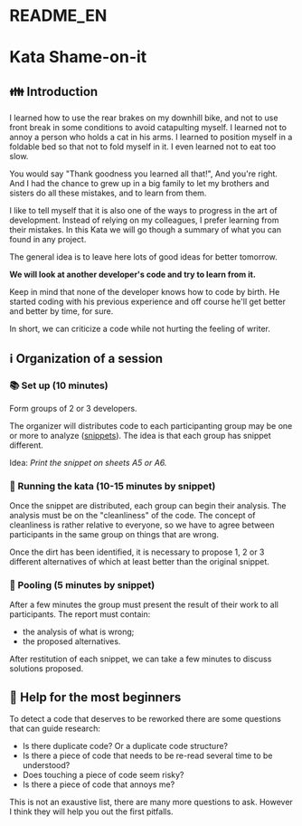 # README_EN

# Kata Shame-on-it

## :family: Introduction

I learned how to use the rear brakes on my downhill bike, and not to use front break in some 
conditions to avoid catapulting myself. I learned not to annoy a person
who holds a cat in his arms. I learned to position myself in a foldable bed so that not to fold
myself in it. I even learned not to eat too slow.

You would say "Thank goodness you learned all that!", And you're right. And I had the
chance to grew up in a big family to let my brothers and sisters do all these
mistakes, and to learn from them.

I like to tell myself that it is also one of the ways to progress in the art of development. Instead of
relying on my colleagues, I prefer learning from their mistakes. In this Kata
we will go though a summary of what you can found in any project.

The general idea is to leave here lots of good ideas for better tomorrow.

**We will look at another developer's code and try to learn from it.**

Keep in mind that none of the developer knows how to code by birth.
He started coding with his previous experience and off course he'll get better and better by time, for sure.

In short, we can criticize a code while not hurting the feeling of writer.

## :information_source: Organization of a session

### :books: Set up (10 minutes)

Form groups of 2 or 3 developers.

The organizer will distributes code to each participanting group may be one or more to
analyze ([snippets](/kotlin/snippets/)). The idea is that each group has snippet
different.

Idea: _Print the snippet on sheets A5 or A6._

### :mag_right: Running the kata (10-15 minutes by snippet)

Once the snippet are distributed, each group can begin their analysis. The analysis must be
on the "cleanliness" of the code. The concept of cleanliness is rather relative to everyone, so we have to
agree between participants in the same group on things that are wrong.

Once the dirt has been identified, it is necessary to propose 1, 2 or 3 different alternatives of which at least
better than the original snippet.

### :mega: Pooling (5 minutes by snippet)

After a few minutes the group must present the result of their work to all participants.
The report must contain:
- the analysis of what is wrong;
- the proposed alternatives.

After restitution of each snippet, we can take a few minutes to discuss solutions
proposed.

## :memo: Help for the most beginners

To detect a code that deserves to be reworked there are some questions that can
guide research:
- Is there duplicate code? Or a duplicate code structure?
- Is there a piece of code that needs to be re-read several time to be understood?
- Does touching a piece of code seem risky?
- Is there a piece of code that annoys me?

This is not an exaustive list, there are many more questions to ask. However
I think they will help you out the first pitfalls.
